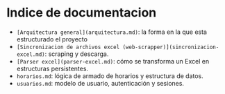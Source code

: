 # Indice de documentacion

- `[Arquitectura general](arquitectura.md)`:
  la forma en la que esta estructurado el proyecto
- `[Sincronizacion de archivos excel (web-scrapper)](sincronizacion-excel.md)`:
  scraping y descarga.
- `[Parser excel](parser-excel.md)`:
  cómo se transforma un Excel en estructuras persistentes.
- `horarios.md`:
  lógica de armado de horarios y estructura de datos.
- `usuarios.md`:
  modelo de usuario, autenticación y sesiones.
